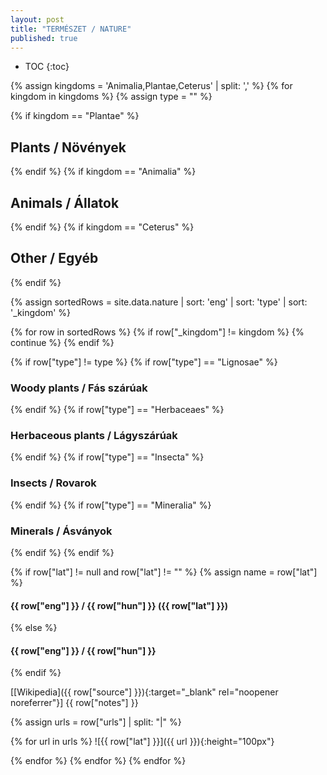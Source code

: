 ```yaml
---
layout: post
title: "TERMÉSZET / NATURE"
published: true
---
```


* TOC
{:toc}

{% assign kingdoms = 'Animalia,Plantae,Ceterus' | split: ',' %}
{% for kingdom in kingdoms %}
{% assign type = "" %}

{% if kingdom == "Plantae" %}

## Plants / Növények

{% endif %}
{% if kingdom == "Animalia" %}

## Animals / Állatok

{% endif %}
{% if kingdom == "Ceterus" %}

## Other / Egyéb

{% endif %}

{% assign sortedRows = site.data.nature | sort: 'eng' | sort: 'type' | sort: '_kingdom' %}

{% for row in sortedRows %}
{% if row["_kingdom"] != kingdom %}
{% continue %}
{% endif %}

<!-- type -->

{% if row["type"] != type %}
{% if row["type"] == "Lignosae" %}

### Woody plants / Fás szárúak

{% endif %}
{% if row["type"] == "Herbaceaes" %}

### Herbaceous plants / Lágyszárúak

{% endif %}
{% if row["type"] == "Insecta" %}

### Insects / Rovarok

{% endif %}
{% if row["type"] == "Mineralia" %}

### Minerals / Ásványok

{% endif %}
{% endif %}

<!-- name -->

{% if row["lat"] != null and row["lat"] != "" %}
{% assign name = row["lat"] %}

#### {{ row["eng"] }} / {{ row["hun"] }} ({{ row["lat"] }})

{% else %}

#### {{ row["eng"] }} / {{ row["hun"] }}

{% endif %}

<!-- 🇺🇸 {{ row["eng"] }} / 🇭🇺 {{ row["hun"] }} -->

[[Wikipedia]({{ row["source"] }}){:target="\_blank" rel="noopener noreferrer"}] {{ row["notes"] }}

{% assign urls = row["urls"] | split: "|" %}

{% for url in urls %}
![{{ row["lat"] }}]({{ url }}){:height="100px"}

<!-- {{ url }} -->

{% endfor %}
{% endfor %}
{% endfor %}
